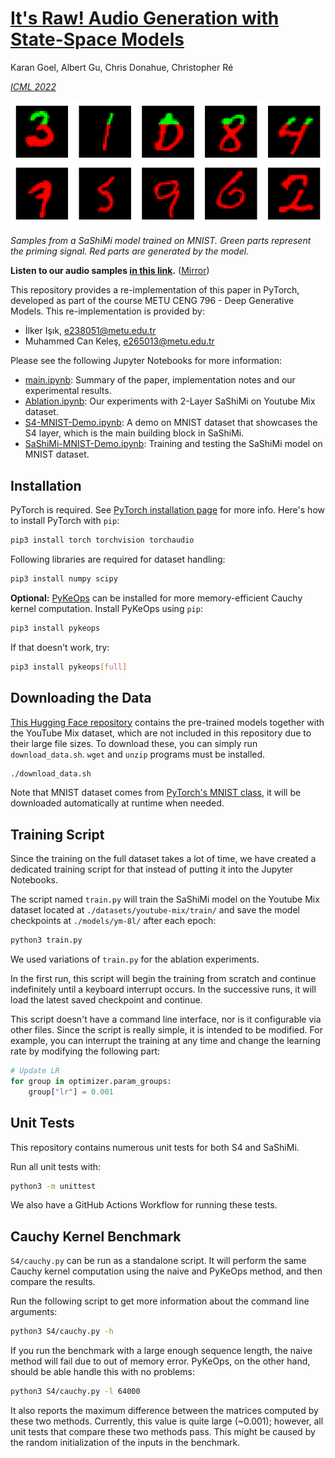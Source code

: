 # [It's Raw! Audio Generation with State-Space Models](https://arxiv.org/abs/2202.09729)

Karan Goel, Albert Gu, Chris Donahue, Christopher Ré

[*ICML 2022*](https://icml.cc/virtual/2022/poster/17773)

<p align="center"><img src="images/sashimi-mnist-results.png"></p>

_Samples from a SaShiMi model trained on MNIST. Green parts represent the priming signal. Red parts are generated by the model._

**Listen to our audio samples [in this link](https://necrashter.github.io/sashimi-796).** ([Mirror](https://user.ceng.metu.edu.tr/~ilker/sashimi/))

This repository provides a re-implementation of this paper in PyTorch, developed as part of the course METU CENG 796 - Deep Generative Models.
This re-implementation is provided by:
* İlker Işık, e238051@metu.edu.tr
* Muhammed Can Keleş, e265013@metu.edu.tr

Please see the following Jupyter Notebooks for more information:
- [main.ipynb](main.ipynb): Summary of the paper, implementation notes and our experimental results.
- [Ablation.ipynb](Ablation.ipynb): Our experiments with 2-Layer SaShiMi on Youtube Mix dataset.
- [S4-MNIST-Demo.ipynb](S4-MNIST-Demo.ipynb): A demo on MNIST dataset that showcases the S4 layer, which is the main building block in SaShiMi.
- [SaShiMi-MNIST-Demo.ipynb](SaShiMi-MNIST-Demo.ipynb): Training and testing the SaShiMi model on MNIST dataset.


## Installation

PyTorch is required. See [PyTorch installation page](https://pytorch.org/get-started/locally/) for more info.
Here's how to install PyTorch with `pip`:
```bash
pip3 install torch torchvision torchaudio
```

Following libraries are required for dataset handling:
```bash
pip3 install numpy scipy
```

**Optional:** [PyKeOps](https://www.kernel-operations.io/keops/index.html) can be installed for more memory-efficient Cauchy kernel computation.
Install PyKeOps using `pip`:
```bash
pip3 install pykeops
```

If that doesn't work, try:
```bash
pip3 install pykeops[full]
```


## Downloading the Data

[This Hugging Face repository](https://huggingface.co/necrashter/SaShiMi-796) contains the pre-trained models together with the YouTube Mix dataset, which are not included in this repository due to their large file sizes.
To download these, you can simply run `download_data.sh`.
`wget` and `unzip` programs must be installed.

```bash
./download_data.sh
```

Note that MNIST dataset comes from [PyTorch's MNIST class](https://pytorch.org/vision/main/generated/torchvision.datasets.MNIST.html), it will be downloaded automatically at runtime when needed.


## Training Script

Since the training on the full dataset takes a lot of time, we have created a dedicated training script for that instead of putting it into the Jupyter Notebooks.

The script named `train.py` will train the SaShiMi model on the Youtube Mix dataset located at `./datasets/youtube-mix/train/` and save the model checkpoints at `./models/ym-8l/` after each epoch:
```bash
python3 train.py
```
We used variations of `train.py` for the ablation experiments.

In the first run, this script will begin the training from scratch and continue indefinitely until a keyboard interrupt occurs.
In the successive runs, it will load the latest saved checkpoint and continue.

This script doesn't have a command line interface, nor is it configurable via other files.
Since the script is really simple, it is intended to be modified.
For example, you can interrupt the training at any time and change the learning rate by modifying the following part:
```python
# Update LR
for group in optimizer.param_groups:
    group["lr"] = 0.001
```


## Unit Tests

This repository contains numerous unit tests for both S4 and SaShiMi.

Run all unit tests with:
```bash
python3 -m unittest
```

We also have a GitHub Actions Workflow for running these tests.


## Cauchy Kernel Benchmark

`S4/cauchy.py` can be run as a standalone script. It will perform the same Cauchy kernel computation using the naive and PyKeOps method, and then compare the results.

Run the following script to get more information about the command line arguments:
```bash
python3 S4/cauchy.py -h
```

If you run the benchmark with a large enough sequence length, the naive method will fail due to out of memory error. PyKeOps, on the other hand, should be able handle this with no problems:
```bash
python3 S4/cauchy.py -l 64000
```

It also reports the maximum difference between the matrices computed by these two methods.
Currently, this value is quite large (~0.001); however, all unit tests that compare these two methods pass.
This might be caused by the random initialization of the inputs in the benchmark.
